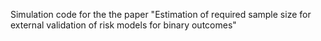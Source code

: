 Simulation code for the the paper "Estimation of required sample size for external validation of risk models for binary outcomes"
